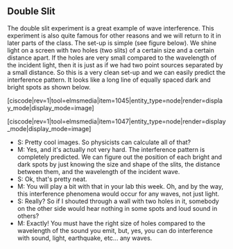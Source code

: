 ## Double Slit

The double slit experiment is a great example of wave interference.  This experiment is also quite famous for other reasons and we will return to it in later parts of the class. The set-up is simple (see figure below). We shine light on a screen with two holes (two slits) of a certain size and a certain distance apart. If the holes are very small compared to the wavelength of the incident light, then it is just as if we had two point sources separated by a small distance. So this is a very clean set-up and we can easily predict the interference pattern. It looks like a long line of equally spaced dark and bright spots as shown below.

[ciscode|rev=1|tool=elmsmedia|item=1045|entity_type=node|render=display_mode|display_mode=image]

[ciscode|rev=1|tool=elmsmedia|item=1047|entity_type=node|render=display_mode|display_mode=image]</div></div>

- S: Pretty cool images. So physicists can calculate all of that?
- M: Yes, and it's actually not very hard. The interference pattern is completely predicted. We can figure out the position of each bright and dark spots by just knowing the size and shape of the slits, the distance between them, and the wavelength of the incident wave.
- S: Ok, that's pretty neat.
- M: You will play a bit with that in your lab this week. Oh, and by the way, this interference phenomena would occur for any waves, not just light.
- S: Really? So if I shouted through a wall with two holes in it, somebody on the other side would hear nothing in some spots and loud sound in others?
- M: Exactly! You must have the right size of holes compared to the wavelength of the sound you emit, but, yes, you can do interference with sound, light, earthquake, etc... any waves.